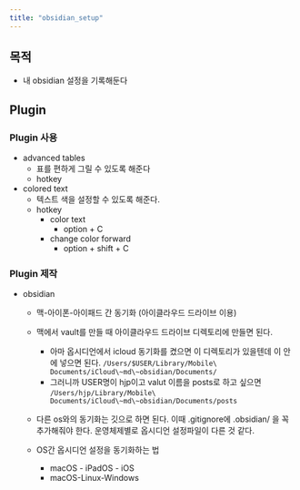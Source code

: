 ```yaml
---
title: "obsidian_setup"
---
```


## 목적
- 내 obsidian 설정을 기록해둔다

## Plugin
### Plugin 사용
- advanced tables
	- 표를 편하게 그릴 수 있도록 해준다
	- hotkey
- colored text
	- 텍스트 색을 설정할 수 있도록 해준다.
	- hotkey
		- color text
			- option + C
		- change color forward
			- option + shift + C
### Plugin 제작


- obsidian
	- 맥-아이폰-아이패드 간 동기화 (아이클라우드 드라이브 이용)
	- 맥에서 vault를 만들 때 아이클라우드 드라이브 디렉토리에 만들면 된다.
		- 아마 옵시디언에서 icloud 동기화를 켰으면 이 디렉토리가 있을텐데 이 안에 넣으면 된다.
		```/Users/$USER/Library/Mobile\ Documents/iCloud\~md\~obsidian/Documents/```
		- 그러니까 USER명이 hjp이고 valut 이름을 posts로 하고 싶으면
		```/Users/hjp/Library/Mobile\ Documents/iCloud\~md\~obsidian/Documents/posts```

	- 다른 os와의 동기화는 깃으로 하면 된다. 이때 .gitignore에 .obsidian/ 을 꼭 추가해줘야 한다. 운영체제별로 옵시디언 설정파일이 다른 것 같다.

	- OS간 옵시디언 설정을 동기화하는 법
		- macOS - iPadOS - iOS
		- macOS-Linux-Windows


